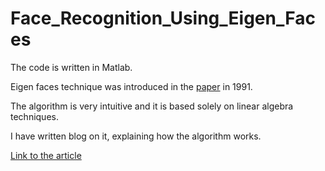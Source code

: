 # Face_Recognition_Using_Eigen_Faces

The code is written in Matlab. 

Eigen faces technique was introduced in the [paper](http://www.face-rec.org/algorithms/pca/jcn.pdf) in 1991. 

The algorithm is very intuitive and it is based solely on linear algebra techniques. 

I have written blog on it, explaining how the algorithm works. 

[Link to the article](https://medium.com/@devalshah1619/face-recognition-using-eigenfaces-technique-f221d505d4f7)




